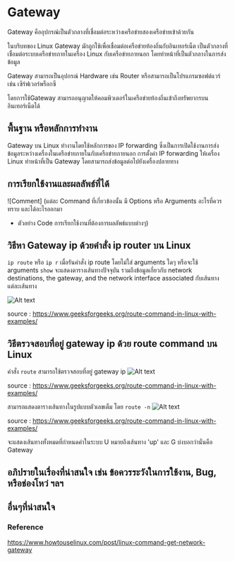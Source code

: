 # Gateway
Gateway คืออุปกรณ์เป็นตัวกลางที่เชื่อมต่อระหว่างเครือข่ายสองเครือข่ายเข้าด้วยกัน 

ในบริบทของ Linux 
Gateway มักถูกใช้เพื่อเชื่อมต่อเครือข่ายท้องถิ่นกับอินเทอร์เน็ต เป็นตัวกลางที่เชื่อมต่อระบบเครือข่ายภายในเครื่อง Linux กับเครือข่ายภายนอก โดยทำหน้าที่เป็นตัวกลางในการส่งข้อมูล

Gateway สามารถเป็นอุปกรณ์ Hardware เช่น Router หรือสามารถเป็นโปรแกรมซอฟต์แวร์ เช่น เซิร์ฟเวอร์พร็อกซี

โดยการใช้Gateway  สามารถอนุญาตให้คอมพิวเตอร์ในเครือข่ายท้องถิ่นเข้าถึงทรัพยากรบนอินเทอร์เน็ตได้


## พื้นฐาน หรือหลักการทำงาน
Gateway บน Linux ทำงานโดยใช้หลักการของ IP forwarding ซึ่งเป็นการเปิดใช้งานการส่งข้อมูลระหว่างเครื่องในเครือข่ายภายในกับเครือข่ายภายนอก การตั้งค่า IP forwarding ให้เครื่อง Linux ทำหน้าที่เป็น Gateway โดยสามารถส่งข้อมูลต่อไปยังเครื่องปลายทาง


## การเรียกใช้งานและผลลัพธ์ที่ได้
![Comment] (แต่ละ Command ที่เกี่ยวข้องนั้น มี Options หรือ Arguments อะไรที่ควรทราบ และได้อะไรออกมา
- ตัวอย่าง Code การเรียกใช้งานที่ต้องการผลลัพธ์แบบต่างๆ)

## วิธีหา Gateway ip ด้วยคำสั่ง ip router บน Linux
```ip route``` หรือ ```ip r``` เมื่อรันคำสั่ง ip route โดยไม่ใส่ arguments ใดๆ หรือจะใช้ arguments ```show``` จะแสดงตารางเส้นทางปัจจุบัน รวมถึงข้อมูลเกี่ยวกับ network destinations, the gateway, and the network interface associated กับเส้นทางแต่ละเส้นทาง

![Alt text](https://media.geeksforgeeks.org/wp-content/uploads/20200512170105/To-get-details-of-the-kernel-IP-routing-table-using-ip-command1.png)

source : https://www.geeksforgeeks.org/route-command-in-linux-with-examples/

## วิธีตรวจสอบที่อยู่ gateway ip ด้วย route command บน Linux
คำสั่ง ```route``` สามารถใช้ตรวจสอบที่อยู่ gateway ip
![Alt text](https://media.geeksforgeeks.org/wp-content/uploads/20200512153722/To-display-the-IP-kernel-routing-table.png)

source : https://www.geeksforgeeks.org/route-command-in-linux-with-examples/

สามารถแสดงตารางเส้นทางในรูปแบบตัวเลขเต็ม โดย ```route -n```
![Alt text](https://media.geeksforgeeks.org/wp-content/uploads/20200512153837/To-display-routing-table-in-full-numeric-form.png)

source : https://www.geeksforgeeks.org/route-command-in-linux-with-examples/

จะแสดงเส้นทางทั้งหมดที่กำหนดค่าในระบบ 
U หมายถึงเส้นทาง 'up' และ 
G บ่งบอกว่านั่นคือ Gateway

## อภิปรายในเรื่องที่น่าสนใจ เช่น ข้อควรระวังในการใช้งาน, Bug, หรือช่องโหว่ ฯลฯ

## อื่นๆที่น่าสนใจ

### Reference 
https://www.howtouselinux.com/post/linux-command-get-network-gateway
